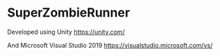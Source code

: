# SuperZombieRunner
 
Developed using Unity
https://unity.com/

And Microsoft Visual Studio 2019
https://visualstudio.microsoft.com/vs/
